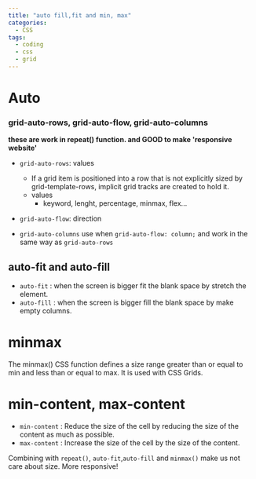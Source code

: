 ```yaml
---
title: "auto fill,fit and min, max"
categories:
  - CSS
tags:
  - coding
  - css
  - grid
---
```


# Auto

### grid-auto-rows, grid-auto-flow, grid-auto-columns

**these are work in repeat() function. and GOOD to make 'responsive website'**

- `grid-auto-rows`: values

  - If a grid item is positioned into a row that is not explicitly sized by grid-template-rows, implicit grid tracks are created to hold it.
  - values
    - keyword, lenght, percentage, minmax, flex...

- `grid-auto-flow`: direction
- `grid-auto-columns` use when `grid-auto-flow: column;` and work in the same way as `grid-auto-rows`

## auto-fit and auto-fill

- `auto-fit` : when the screen is bigger fit the blank space by stretch the element.
- `auto-fill` : when the screen is bigger fill the blank space by make empty columns.

# minmax

The minmax() CSS function defines a size range greater than or equal to min and less than or equal to max. It is used with CSS Grids.

# min-content, max-content

- `min-content` : Reduce the size of the cell by reducing the size of the content as much as possible.
- `max-content` : Increase the size of the cell by the size of the content.

Combining with `repeat()`, `auto-fit`,`auto-fill` and `minmax()` make us not care about size.
More responsive!
